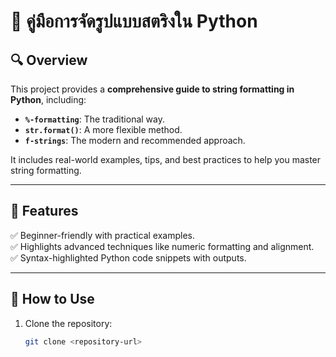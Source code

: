 # 🐍 คู่มือการจัดรูปแบบสตริงใน Python

## 🔍 Overview  
This project provides a **comprehensive guide to string formatting in Python**, including:  
- **`%-formatting`**: The traditional way.  
- **`str.format()`**: A more flexible method.  
- **`f-strings`**: The modern and recommended approach.  

It includes real-world examples, tips, and best practices to help you master string formatting.

---

## 🎯 Features  
✅ Beginner-friendly with practical examples.  
✅ Highlights advanced techniques like numeric formatting and alignment.  
✅ Syntax-highlighted Python code snippets with outputs.  

---

## 🚀 How to Use  
1. Clone the repository:  
   ```bash
   git clone <repository-url>
